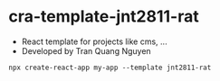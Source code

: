 # cra-template-jnt2811-rat

- React template for projects like cms, ...
- Developed by Tran Quang Nguyen

```
npx create-react-app my-app --template jnt2811-rat
```
